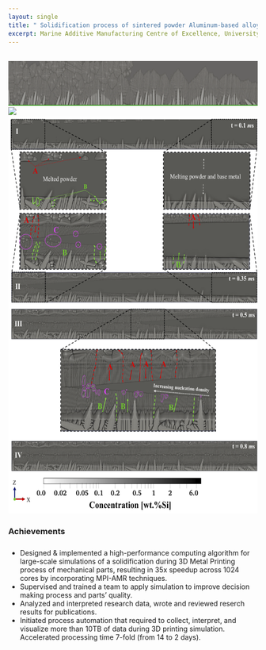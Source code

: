 ```yaml
---
layout: single
title: " Solidification process of sintered powder Aluminum-based alloys"
excerpt: Marine Additive Manufacturing Centre of Excellence, University of New Brunswick February 2018 - August 2021
---
```


<br clear="down"/>

<img src="/assets/images/Solidifcation.gif" width="900" height="90">

<br clear="down"/>

<img src="/assets/images/thermal.gif" width="700">

<br clear="down">

<img src="/assets/images/cover_photo.png" width="600" height="800"/>

<br clear="down">

### Achievements  
<p style="font-size:25px">
<ul>
<li>Designed & implemented a high-performance computing algorithm for large-scale simulations of a solidification during 3D Metal Printing process of mechanical parts, resulting in 35x speedup across 1024 cores by incorporating MPI-AMR techniques. </li> 
<li> Supervised and trained a team to apply simulation to improve decision making process and parts’ quality. </li>   
<li> Analyzed and interpreted research data, wrote and reviewed reserch results for publications.     
<li>Initiated process automation that required to collect, interpret, and visualize more than 10TB of data during 3D printing simulation. Accelerated processing time 7-fold (from 14 to 2 days).</li> 
</ul>  
</p>

